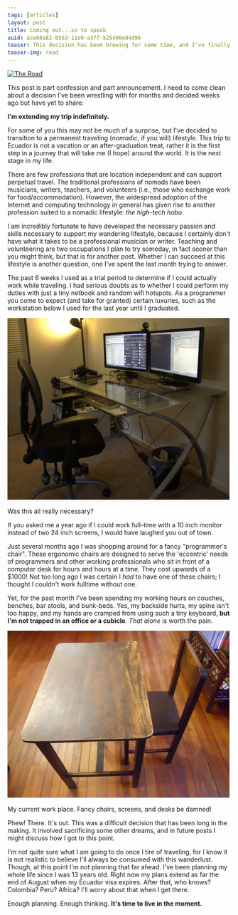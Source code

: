 ```yaml
---
tags: [articles]
layout: post
title: Coming out...so to speak
uuid: ace68a82-b563-11e0-a37f-525400e84d96
teaser: This decision has been brewing for some time, and I've finally gotten around to making it official through this post.   
teaser-img: road
---
```


<a href="http://www.flickr.com/photos/stuckincustoms/4076310756/" title="The Road by Stuck in Customs, on Flickr"><img src="http://farm3.static.flickr.com/2744/4076310756_e35702feec.jpg" width="500" alt="The Road"></a>

This post is part confession and part announcement. I need to come clean about a decision I've been wrestling with for months and decided weeks ago but have yet to share:

**I'm extending my trip indefinitely.**

For some of you this may not be much of a surprise, but I've decided to transition to a permanent traveling (*nomadic*, if you will) lifestyle. This trip to Ecuador is not a vacation or an after-graduation treat, rather it is the first step in a journey that will take me (I hope) around the world. It is the next stage in my life.

There are few professions that are location independent and can support perpetual travel. The traditional professions of nomads have been musicians, writers, teachers, and volunteers (i.e., those who exchange work for food/accommodation). However, the widespread adoption of the Internet and computing technology in general has given rise to another profession suited to a nomadic lifestyle: *the high-tech hobo*. 

I am incredibly fortunate to have developed the necessary passion and skills necessary to support my wandering lifestyle, because I certainly don't have what it takes to be a professional musician or writer. Teaching and volunteering are two occupations I plan to try someday, in fact sooner than you might think, but that is for another post. Whether I can succeed at this lifestyle is another question, one I've spent the last month trying to answer.

The past 6 weeks I used as a trial period to determine if I could actually work while traveling. I had serious doubts as to whether I could perform my duties with just a tiny netbook and random wifi hotspots. As a programmer you come to expect (and take for granted) certain luxuries, such as the workstation below I used for the last year until I graduated.

<div class="caption">
<img alt="My old glass desk with two 24 inch computer monitors" src="/uploads/2011/07/desk-500.jpg" />
<p>Was this all really necessary?</p>
</div>

If you asked me a year ago if I could work full-time with a 10 inch monitor instead of two 24 inch screens, I would have laughed you out of town.

Just several months ago I was shopping around for a fancy "programmer's chair". These ergonomic chairs are designed to serve the 'eccentric' needs of programmers and other working professionals who sit in front of a computer desk for hours and hours at a time. They cost upwards of a $1000! Not too long ago I was certain I *had* to have one of these chairs; I thought I couldn't work fulltime without one.

Yet, for the past month I've been spending my working hours on couches, benches, bar stools, and bunk-beds. Yes, my backside hurts, my spine isn't too happy, and my hands are cramped from using such a tiny keyboard, **but I'm not trapped in an office or a cubicle**. *That alone* is worth the pain.

<div class="caption">
<img alt="A small plain wooden chair and desk" src="/uploads/2011/07/wood-desk-500.jpg" />
<p>My current work place. Fancy chairs, screens, and desks be damned!</p>
</div>

Phew! There. It's out. This was a difficult decision that has been long in the making. It involved sacrificing some other dreams, and in future posts I might discuss how I got to this point.

I'm not quite sure what I am going to do once I tire of traveling, for I know it is not realistic to believe I'll always be consumed with this wanderlust. Though, at this point I'm not planning that far ahead. I've been planning my whole life since I was 13 years old. Right now my plans extend as far the end of August when my Ecuador visa expires. After that, who knows? Colombia? Peru? Africa? I'll worry about that when I get there.

Enough planning. Enough thinking. **It's time to live in the moment.**
